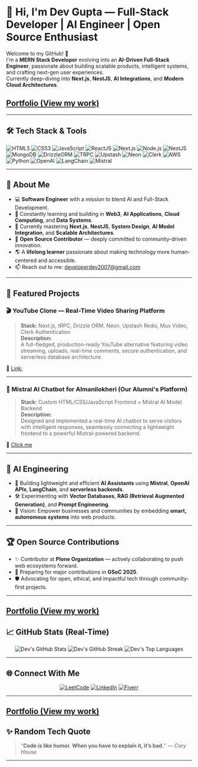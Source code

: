 # 🚀 Hi, I'm Dev Gupta — Full-Stack Developer | AI Engineer | Open Source Enthusiast

Welcome to my GitHub! 👋  
I'm a **MERN Stack Developer** evolving into an **AI-Driven Full-Stack Engineer**, passionate about building scalable products, intelligent systems, and crafting next-gen user experiences.  
Currently deep-diving into **Next.js**, **NestJS**, **AI Integrations**, and **Modern Cloud Architectures**.
## [Portfolio (View my work)](https://developerdev2007-portfolio.vercel.app/)
---

## 🛠 Tech Stack & Tools

![HTML5](https://img.shields.io/badge/-HTML5-E34F26?style=flat&logo=html5&logoColor=white)
![CSS3](https://img.shields.io/badge/-CSS3-1572B6?style=flat&logo=css3)
![JavaScript](https://img.shields.io/badge/-JavaScript-F7DF1E?style=flat&logo=javascript&logoColor=black)
![ReactJS](https://img.shields.io/badge/-React-61DAFB?style=flat&logo=react)
![Next.js](https://img.shields.io/badge/-Next.js-000000?style=flat&logo=nextdotjs)
![Node.js](https://img.shields.io/badge/-Node.js-339933?style=flat&logo=nodedotjs&logoColor=white)
![NestJS](https://img.shields.io/badge/-NestJS-E0234E?style=flat&logo=nestjs)
![MongoDB](https://img.shields.io/badge/-MongoDB-47A248?style=flat&logo=mongodb)
![DrizzleORM](https://img.shields.io/badge/-Drizzle-5A67D8?style=flat&logo=drizzle)
![TRPC](https://img.shields.io/badge/-tRPC-3178C6?style=flat&logo=trpc)
![Upstash](https://img.shields.io/badge/-Upstash-1a202c?style=flat&logo=upstash)
![Neon](https://img.shields.io/badge/-Neon-26B5E3?style=flat&logo=postgresql)
![Clerk](https://img.shields.io/badge/-Clerk-FD5750?style=flat&logo=clerk)
![AWS](https://img.shields.io/badge/-AWS-232F3E?style=flat&logo=amazonaws)
![Python](https://img.shields.io/badge/-Python-3776AB?style=flat&logo=python)
![OpenAI](https://img.shields.io/badge/-OpenAI-412991?style=flat&logo=openai)
![LangChain](https://img.shields.io/badge/-LangChain-00b894?style=flat)
![Mistral](https://img.shields.io/badge/-Mistral-AACBFF?style=flat)

---

## 🌟 About Me

- 💻 **Software Engineer** with a mission to blend AI and Full-Stack Development.
- 🧠 Constantly learning and building in **Web3**, **AI Applications**, **Cloud Computing**, and **Data Systems**.
- 🚀 Currently mastering **Next.js**, **NestJS**, **System Design**, **AI Model Integration**, and **Scalable Architectures**.
- 🤝 **Open Source Contributor** — deeply committed to community-driven innovation.
- 🌎 A **lifelong learner** passionate about making technology more human-centered and accessible.
- 📫 Reach out to me: [developerdev2007@gmail.com](mailto:developerdev2007@gmail.com)

---

## 🚀 Featured Projects

### 🎬 YouTube Clone — Real-Time Video Sharing Platform

> **Stack:** Next.js, tRPC, Drizzle ORM, Neon, Upstash Redis, Mux Video, Clerk Authentication  
> **Description:**  
> A full-fledged, production-ready YouTube alternative featuring video streaming, uploads, real-time comments, secure authentication, and serverless database architecture.

🔗 [Link:](https://devtube-clone.vercel.app/)

---

### 💬 Mistral AI Chatbot for Almanilokheri (Our Alumni's Platform)

> **Stack:** Custom HTML/CSS/JavaScript Frontend + Mistral AI Model Backend  
> **Description:**  
> Designed and implemented a real-time AI chatbot to serve visitors with intelligent responses, seamlessly connecting a lightweight frontend to a powerful Mistral-powered backend.

🔗 [Click me](https://almanilokheri.in/)

---

## 🧠 AI Engineering

- 🤖 Building lightweight and efficient **AI Assistants** using **Mistral**, **OpenAI APIs**, **LangChain**, and **serverless backends**.
- 🛠 Experimenting with **Vector Databases**, **RAG (Retrieval Augmented Generation)**, and **Prompt Engineering**.
- 🚀 Vision: Empower businesses and communities by embedding **smart, autonomous systems** into web products.

---

## 🏆 Open Source Contributions

- ✨ Contributor at **Plone Organization** — actively collaborating to push web ecosystems forward.
- 🎯 Preparing for major contributions in **GSoC 2025**.
- 🛡 Advocating for open, ethical, and impactful tech through community-first projects.

---
## [Portfolio (View my work)](https://developerdev2007-portfolio.vercel.app/)
## 📈 GitHub Stats (Real-Time)

<p align="center">
  <img src="https://github-readme-stats.vercel.app/api?username=developerdev2007&show_icons=true&theme=radical" alt="Dev's GitHub Stats" />
  <img src="https://github-readme-streak-stats.herokuapp.com/?user=developerdev2007&theme=radical" alt="Dev's GitHub Streak" />
  <img src="https://github-readme-stats.vercel.app/api/top-langs/?username=developerdev2007&layout=compact&theme=radical" alt="Dev's Top Languages" />
</p>

---

## 🌐 Connect With Me

<p align="center">
  <a href="https://leetcode.com/u/developerdev2007/"><img src="https://img.shields.io/badge/LeetCode-FFA116?style=for-the-badge&logo=leetcode&logoColor=black" alt="LeetCode"/></a>
  <a href="https://www.linkedin.com/in/dev-gupta-1330642b8/"><img src="https://img.shields.io/badge/LinkedIn-0A66C2?style=for-the-badge&logo=linkedin&logoColor=white" alt="LinkedIn"/></a>
  <a href="https://www.fiverr.com/s/YRBrwma"><img src="https://img.shields.io/badge/Fiverr-1DBF73?style=for-the-badge&logo=fiverr&logoColor=white" alt="Fiverr"/></a>
</p>

---
## [Portfolio (View my work)](https://developerdev2007-portfolio.vercel.app/)

## ✨ Random Tech Quote

> "**Code is like humor. When you have to explain it, it’s bad.**" — _Cory House_

---
